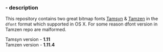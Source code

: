 ### - description
This repository contains two great bitmap fonts [Tamsyn](www.fial.com/~scott/tamsyn-font/) & [Tamzen](https://github.com/sunaku/tamzen-font) in the `dfont` format which supported in OS X. For some reason dfont version in Tamzen repo are malformed. 

Tamsyn version - **1.11**  
Tamzen version - **1.11.4**
